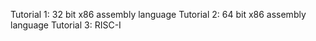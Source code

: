 Tutorial 1: 32 bit x86 assembly language
Tutorial 2: 64 bit x86 assembly language
Tutorial 3: RISC-I
